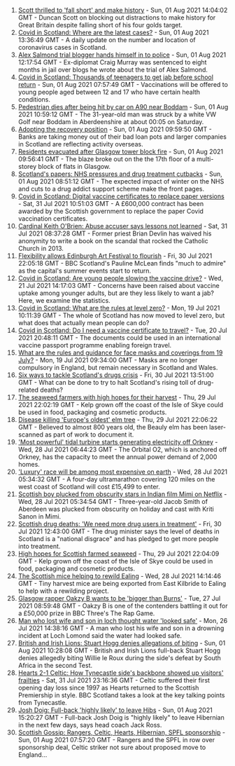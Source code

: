 1. [Scott thrilled to 'fall short' and make history](https://www.bbc.co.uk/sport/olympics/58047645) - Sun, 01 Aug 2021 14:04:02 GMT - Duncan Scott on blocking out distractions to make history for Great Britain despite falling short of his four golds target.
2. [Covid in Scotland: Where are the latest cases?](https://www.bbc.co.uk/news/uk-scotland-53511877) - Sun, 01 Aug 2021 13:36:49 GMT - A daily update on the number and location of coronavirus cases in Scotland.
3. [Alex Salmond trial blogger hands himself in to police](https://www.bbc.co.uk/news/uk-scotland-58047830) - Sun, 01 Aug 2021 12:17:54 GMT - Ex-diplomat Craig Murray was sentenced to eight months in jail over blogs he wrote about the trial of Alex Salmond.
4. [Covid in Scotland: Thousands of teenagers to get jab before school return](https://www.bbc.co.uk/news/uk-scotland-58042470) - Sun, 01 Aug 2021 07:57:49 GMT - Vaccinations will be offered to young people aged between 12 and 17 who have certain health conditions.
5. [Pedestrian dies after being hit by car on A90 near Boddam](https://www.bbc.co.uk/news/uk-scotland-north-east-orkney-shetland-58047825) - Sun, 01 Aug 2021 10:59:12 GMT - The 31-year-old man was struck by a white VW Golf near Boddam in Aberdeenshire at about 00:05 on Saturday.
6. [Adopting the recovery position](https://www.bbc.co.uk/news/uk-scotland-58047221) - Sun, 01 Aug 2021 09:59:50 GMT - Banks are taking money out of their bad loan pots and larger companies in Scotland are reflecting activity overseas.
7. [Residents evacuated after Glasgow tower block fire](https://www.bbc.co.uk/news/uk-scotland-glasgow-west-58046347) - Sun, 01 Aug 2021 09:56:41 GMT - The blaze broke out on the the 17th floor of a multi-storey block of flats in Glasgow.
8. [Scotland's papers: NHS pressures and drug treatment cutbacks](https://www.bbc.co.uk/news/uk-scotland-58046343) - Sun, 01 Aug 2021 08:51:12 GMT - The expected impact of winter on the NHS and cuts to a drug addict support scheme make the front pages.
9. [Covid in Scotland: Digital vaccine certificates to replace paper versions](https://www.bbc.co.uk/news/uk-scotland-58038976) - Sat, 31 Jul 2021 10:51:03 GMT - A £600,000 contract has been awarded by the Scottish government to replace the paper Covid vaccination certificates.
10. [Cardinal Keith O'Brien: Abuse accuser says lessons not learned](https://www.bbc.co.uk/news/uk-scotland-edinburgh-east-fife-58030036) - Sat, 31 Jul 2021 08:37:28 GMT - Former priest Brian Devlin has waived his anonymity to write a book on the scandal that rocked the Catholic Church in 2013.
11. [Flexibility allows Edinburgh Art Festival to flourish](https://www.bbc.co.uk/news/uk-scotland-edinburgh-east-fife-58034362) - Fri, 30 Jul 2021 22:05:18 GMT - BBC Scotland's Pauline McLean finds "much to admire" as the capital's summer events start to return.
12. [Covid in Scotland: Are young people slowing the vaccine drive?](https://www.bbc.co.uk/news/uk-scotland-57915106) - Wed, 21 Jul 2021 14:17:03 GMT - Concerns have been raised about vaccine uptake among younger adults, but are they less likely to want a jab? Here, we examine the statistics.
13. [Covid in Scotland: What are the rules at level zero?](https://www.bbc.co.uk/news/uk-scotland-53166816) - Mon, 19 Jul 2021 10:11:39 GMT - The whole of Scotland has now moved to level zero, but what does that actually mean people can do?
14. [Covid in Scotland: Do I need a vaccine certificate to travel?](https://www.bbc.co.uk/news/uk-scotland-57519070) - Tue, 20 Jul 2021 20:48:11 GMT - The documents could be used in an international vaccine passport programme enabling foreign travel.
15. [What are the rules and guidance for face masks and coverings from 19 July?](https://www.bbc.co.uk/news/health-51205344) - Mon, 19 Jul 2021 09:34:00 GMT - Masks are no longer compulsory in England, but remain necessary in Scotland and Wales.
16. [Six ways to tackle Scotland's drugs crisis](https://www.bbc.co.uk/news/uk-scotland-glasgow-west-48921696) - Fri, 30 Jul 2021 13:51:00 GMT - What can be done to try to halt Scotland's rising toll of drug-related deaths?
17. [The seaweed farmers with high hopes for their harvest](https://www.bbc.co.uk/news/uk-scotland-57996627) - Thu, 29 Jul 2021 22:02:19 GMT - Kelp grown off the coast of the Isle of Skye could be used in food, packaging and cosmetic products.
18. [Disease killing 'Europe's oldest' elm tree](https://www.bbc.co.uk/news/uk-scotland-highlands-islands-58013952) - Thu, 29 Jul 2021 22:06:22 GMT - Believed to almost 800 years old, the Beauly elm has been laser-scanned as part of work to document it.
19. ['Most powerful' tidal turbine starts generating electricity off Orkney](https://www.bbc.co.uk/news/uk-scotland-north-east-orkney-shetland-57991351) - Wed, 28 Jul 2021 06:44:23 GMT - The Orbital O2, which is anchored off Orkney, has the capacity to meet the annual power demand of 2,000 homes.
20. ['Luxury' race will be among most expensive on earth](https://www.bbc.co.uk/news/uk-scotland-57975285) - Wed, 28 Jul 2021 05:34:32 GMT - A four-day ultramarathon covering 120 miles on the west coast of Scotland will cost £15,499 to enter.
21. [Scottish boy plucked from obscurity stars in Indian film Mimi on Netflix](https://www.bbc.co.uk/news/uk-scotland-north-east-orkney-shetland-57983621) - Wed, 28 Jul 2021 05:34:54 GMT - Three-year-old Jacob Smith of Aberdeen was plucked from obscurity on holiday and cast with Kriti Sanon in Mimi.
22. [Scottish drug deaths: 'We need more drug users in treatment'](https://www.bbc.co.uk/news/uk-scotland-58029815) - Fri, 30 Jul 2021 12:43:00 GMT - The drug minister says the level of deaths in Scotland is a "national disgrace" and has pledged to get more people into treatment.
23. [High hopes for Scottish farmed seaweed](https://www.bbc.co.uk/news/uk-scotland-58020364) - Thu, 29 Jul 2021 22:04:09 GMT - Kelp grown off the coast of the Isle of Skye could be used in food, packaging and cosmetic products.
24. [The Scottish mice helping to rewild Ealing](https://www.bbc.co.uk/news/uk-scotland-58002484) - Wed, 28 Jul 2021 14:14:46 GMT - Tiny harvest mice are being exported from East Kilbride to Ealing to help with a rewilding project.
25. [Glasgow rapper Oakzy B wants to be 'bigger than Burns'](https://www.bbc.co.uk/news/uk-scotland-57982866) - Tue, 27 Jul 2021 08:59:48 GMT - Oakzy B is one of the contenders battling it out for a £50,000 prize in BBC Three's The Rap Game.
26. [Man who lost wife and son in loch thought water 'looked safe'](https://www.bbc.co.uk/news/uk-scotland-glasgow-west-57968728) - Mon, 26 Jul 2021 14:38:16 GMT - A man who lost his wife and son in a drowning incident at Loch Lomond said the water had looked safe.
27. [British and Irish Lions: Stuart Hogg denies allegations of biting](https://www.bbc.co.uk/sport/rugby-union/58047341) - Sun, 01 Aug 2021 10:28:08 GMT - British and Irish Lions full-back Stuart Hogg denies allegedly biting Willie le Roux during the side's defeat by South Africa in the second Test.
28. [Hearts 2-1 Celtic: How Tynecastle side's backbone showed up visitors' frailties](https://www.bbc.co.uk/sport/football/58043953) - Sat, 31 Jul 2021 23:16:36 GMT - Celtic suffered their first opening day loss since 1997 as Hearts returned to the Scottish Premiership in style. BBC Scotland takes a look at the key talking points from Tynecastle.
29. [Josh Doig: Full-back 'highly likely' to leave Hibs](https://www.bbc.co.uk/sport/football/58048821) - Sun, 01 Aug 2021 15:20:27 GMT - Full-back Josh Doig is "highly likely" to leave Hibernian in the next few days, says head coach Jack Ross.
30. [Scottish Gossip: Rangers, Celtic, Hearts, Hibernian, SPFL sponsorship](https://www.bbc.co.uk/sport/football/58046348) - Sun, 01 Aug 2021 07:57:20 GMT - Rangers and the SPFL in row over sponsorship deal, Celtic striker not sure about proposed move to England...
